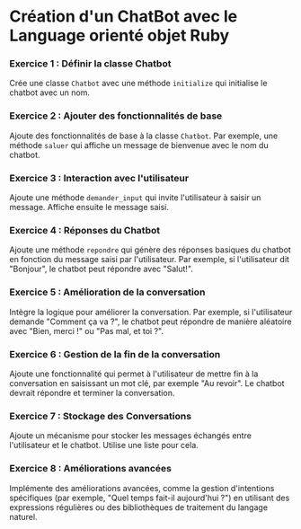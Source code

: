 # Création d'un ChatBot avec le Language orienté objet Ruby

### Exercice 1 : Définir la classe Chatbot
Crée une classe `Chatbot` avec une méthode `initialize` qui initialise le chatbot avec un nom.

### Exercice 2 : Ajouter des fonctionnalités de base
Ajoute des fonctionnalités de base à la classe `Chatbot`. Par exemple, une méthode `saluer` qui affiche un message de bienvenue avec le nom du chatbot.

### Exercice 3 : Interaction avec l'utilisateur
Ajoute une méthode `demander_input` qui invite l'utilisateur à saisir un message. Affiche ensuite le message saisi.

### Exercice 4 : Réponses du Chatbot
Ajoute une méthode `repondre` qui génère des réponses basiques du chatbot en fonction du message saisi par l'utilisateur. Par exemple, si l'utilisateur dit "Bonjour", le chatbot peut répondre avec "Salut!".

### Exercice 5 : Amélioration de la conversation
Intègre la logique pour améliorer la conversation. Par exemple, si l'utilisateur demande "Comment ça va ?", le chatbot peut répondre de manière aléatoire avec "Bien, merci !" ou "Pas mal, et toi ?".

### Exercice 6 : Gestion de la fin de la conversation
Ajoute une fonctionnalité qui permet à l'utilisateur de mettre fin à la conversation en saisissant un mot clé, par exemple "Au revoir". Le chatbot devrait répondre et terminer la conversation.

### Exercice 7 : Stockage des Conversations
Ajoute un mécanisme pour stocker les messages échangés entre l'utilisateur et le chatbot. Utilise une liste pour cela.

### Exercice 8 : Améliorations avancées
Implémente des améliorations avancées, comme la gestion d'intentions spécifiques (par exemple, "Quel temps fait-il aujourd'hui ?") en utilisant des expressions régulières ou des bibliothèques de traitement du langage naturel.
